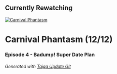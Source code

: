 ﻿
## Currently Rewatching

[![Carnival Phantasm](https://s4.anilist.co/file/anilistcdn/media/anime/cover/medium/bx10012-MNLVctKXaIAf.jpg)](https://anilist.co/anime/10012)

# Carnival Phantasm (12/12)

### Episode 4 - Badump! Super Date Plan

###### *Generated with [Taiga Update Git](https://github.com/nike4613/taiga-update-git)*